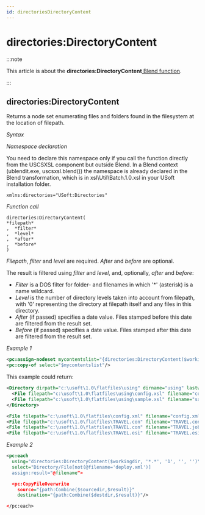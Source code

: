 ```yaml
---
id: directoriesDirectoryContent
---
```


# directories:DirectoryContent




:::note

This article is about the **directories:DirectoryContent**[ Blend function](/Repositories/Blend_functions).

:::

## **directories:DirectoryContent**

Returns a node set enumerating files and folders found in the filesystem at the location of filepath.

*Syntax*

*Namespace declaration*

You need to declare this namespace only if you call the function directly from the USCSXSL component but outside Blend. In a Blend context (ublendit.exe, uscsxsl.blend()) the namespace is already declared in the Blend transformation, which is in xsl\\Util\\Batch.1.0.xsl in your USoft installation folder.

```
xmlns:directories="USoft:Directories"
```

*Function call*

```
directories:DirectoryContent(
*filepath*
,  *filter*
,  *level*
,  *after*
,  *before*
)
```

*Filepath*, *filter* and *level* are required. *After* and *before* are optional.

The result is filtered using *filter* and *level*, and, optionally, *after* and *before*:

- *Filter* is a DOS filter for folder- and filenames in which '*' (asterisk) is a name wildcard.
- *Level* is the number of directory levels taken into account from filepath, with '0' representing the directory at filepath itself and any files in this directory.
- *After* (if passed) specifies a date value. Files stamped before this date are filtered from the result set.
- *Before* (if passed) specifies a date value. Files stamped after this date are filtered from the result set.

*Example 1*

```xml
<pc:assign-nodeset mycontentslist="{directories:DirectoryContent($workingdir, '*.*', '1', '', '')}" />
<pc:copy-of select="$mycontentslist"/>
```

This example could return:

```xml
<Directory dirpath="c:\usoft\1.0\flatfiles\using" dirname="using" lastwrite="2018/0103123145">
  <File filepath="c:\usoft\1.0\flatfiles\using\config.xsl" filename="config.xsl" lastwrite="2018/0103125957" />
  <File filepath="c:\usoft\1.0\flatfiles\using\sample.xsl" filename="sample.xsl" lastwrite="2018/0103123145" />
</Directory>

<File filepath="c:\usoft\1.0\flatfiles\config.xml" filename="config.xml" lastwrite="2018/0103132731" />
<File filepath="c:\usoft\1.0\flatfiles\TRAVEL.con" filename="TRAVEL.con" lastwrite="2018/0103122019" />
<File filepath="c:\usoft\1.0\flatfiles\TRAVEL.con" filename="TRAVEL.job" lastwrite="2018/0103122020" />
<File filepath="c:\usoft\1.0\flatfiles\TRAVEL.esi" filename="TRAVEL.esi" lastwrite="2018/0103122021" />
```

*Example 2*

```xml
<pc:each
  using="directories:DirectoryContent($workingdir, '*.*', '1', '', '')"
  select="Directory/File[not(@filename='deploy.xml')]
  assign:result="@filename">

  <pc:CopyFileOverwrite
    source="{path:Combine($sourcedir,$result)}"
    destination="{path:Combine($destdir,$result)}"/>

</pc:each>
```

 